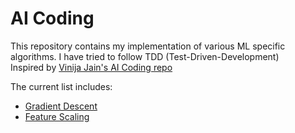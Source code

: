 # AI Coding
This repository contains my implementation of various ML specific algorithms. I have tried to follow TDD (Test-Driven-Development)   
Inspired by [Vinija Jain's AI Coding repo](https://github.com/vinija/AI-Coding)

The current list includes:
- [Gradient Descent](src/gradient_descent.py)
- [Feature Scaling](src/feature_scaler.py)
